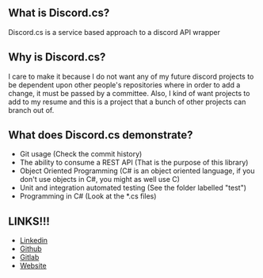## What is Discord.cs?

Discord.cs is a service based approach to a discord API wrapper

## Why is Discord.cs?

I care to make it because I do not want any of my future discord projects to be dependent upon other people's repositories where in order to add a change, it must be passed by a committee. Also, I kind of want projects to add to my resume and this is a project that a bunch of other projects can branch out of.

## What does Discord.cs demonstrate?

- Git usage (Check the commit history)
- The ability to consume a REST API (That is the purpose of this library)
- Object Oriented Programming (C# is an object oriented language, if you don't use objects in C#, you might as well use C)
- Unit and integration automated testing (See the folder labelled "test")
- Programming in C# (Look at the *.cs files)

## LINKS!!!

- [Linkedin](https://www.linkedin.com/in/victor-s-57309a137/)
- [Github](https://github.com/VictorSohier)
- [Gitlab](https://gitlab.com/T3CHN01200)
- [Website](https://vsohier.ddns.net?reference=6374b0fc-cda7-43cf-83e4-b5fbb17de249)